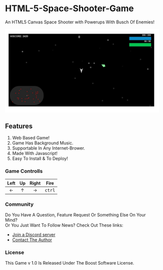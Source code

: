 # HTML-5-Space-Shooter-Game
An HTML5 Canvas Space Shooter with Powerups With Busch Of Enemies!

![Preview](assets/sounds/preview.jpg)

## Features

1. Web Based Game!
2. Game Has Background Music.
3. Supportable In Any Internet-Brower.
4. Made With Javascript!
5. Easy To Install & To Deploy!

### Game Controlls

 |  Left  |    Up   |  Right  |   Fire  |
 |:------:|:-------:|:-------:|:-------:|
 |    ←   |    ↑    |    →    |<kbd>ctrl</kbd>|

### Community
Do You Have A Question, Feature Request Or Something Else On Your Mind?                     
Or You Just Want To Follow News?
Check Out These links:

* [Join a Discord server](https://discord.gg/5V68EK8AeS)
* [Contact The Author](https://github.com/Abhay557)

### License
This Game v 1.0 Is Released Under The Boost Software License.
